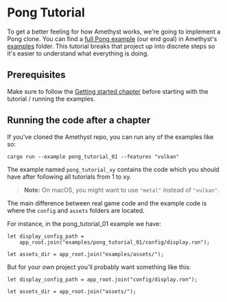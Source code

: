 # Pong Tutorial

To get a better feeling for how Amethyst works, we're going to implement a
Pong clone. You can find a [full Pong example][pong] (our end goal) in
Amethyst's [examples] folder. This tutorial breaks that project up into discrete
steps so it's easier to understand what everything is doing.

## Prerequisites

Make sure to follow the [Getting started chapter](./getting-started.html) before
starting with the tutorial / running the examples.

## Running the code after a chapter

If you've cloned the Amethyst repo, you can run any of the examples like so:

```norun
cargo run --example pong_tutorial_01 --features "vulkan"
```

The example named `pong_tutorial_xy` contains the code which you should have
after following all tutorials from 1 to xy.

> **Note:** On macOS, you might want to use `"metal"` instead of `"vulkan"`.

The main difference between real game code and the example code is where the 
`config` and `assets` folders are located.

For instance, in the pong_tutorial_01 example we have:

```rust,ignore
let display_config_path =
    app_root.join("examples/pong_tutorial_01/config/display.ron");

let assets_dir = app_root.join("examples/assets/");
```

But for your own project you'll probably want something like this:

```rust,ignore
let display_config_path = app_root.join("config/display.ron");

let assets_dir = app_root.join("assets/");
```

[pong]: https://github.com/amethyst/amethyst/tree/master/examples/pong_tutorial_06
[examples]: https://github.com/amethyst/amethyst/tree/master/examples

